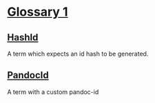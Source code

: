 # [Glossary 1](#md5-3e3abfaa6fbf58f5c780ba6dfd6bcc44)

## [HashId](#md5-1ef3bf76597336495a5174ef6d6e6843)

A term which expects an id hash to be generated.

## [PandocId](#pandoc-id)

A term with a custom pandoc-id
